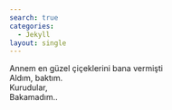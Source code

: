 ```yaml
---
search: true
categories: 
  - Jekyll
layout: single
---
```


Annem en güzel çiçeklerini bana vermişti<br>
Aldım, baktım.<br>
Kurudular,<br>
Bakamadım..<br>

